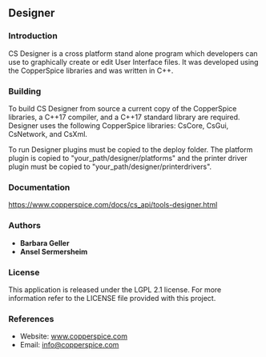 ## Designer

### Introduction

CS Designer is a cross platform stand alone program which developers can use to graphically create or edit
User Interface files. It was developed using the CopperSpice libraries and was written in C++.


### Building

To build CS Designer from source a current copy of the CopperSpice libraries, a C++17 compiler, and a C++17 standard
library are required. Designer uses the following CopperSpice libraries: CsCore, CsGui, CsNetwork, and CsXml.

To run Designer plugins must be copied to the deploy folder. The platform plugin is copied to
"your_path/designer/platforms" and the printer driver plugin must be copied to "your_path/designer/printerdrivers".


### Documentation

https://www.copperspice.com/docs/cs_api/tools-designer.html


### Authors

* **Barbara Geller**
* **Ansel Sermersheim**


### License

This application is released under the LGPL 2.1 license. For more information refer to the LICENSE file provided with this project.


### References

* Website: www.copperspice.com
* Email:   info@copperspice.com
